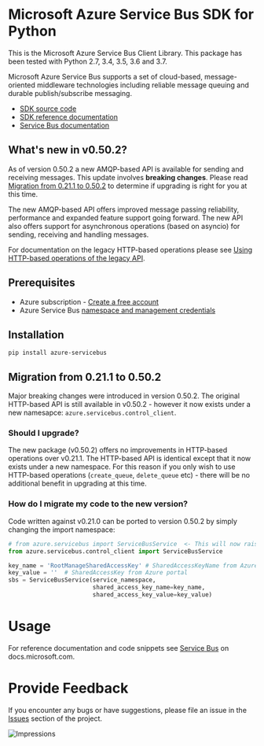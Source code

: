 # Microsoft Azure Service Bus SDK for Python

This is the Microsoft Azure Service Bus Client Library.
This package has been tested with Python 2.7, 3.4, 3.5, 3.6 and 3.7.

Microsoft Azure Service Bus supports a set of cloud-based, message-oriented middleware technologies including reliable message queuing and durable publish/subscribe messaging.

* [SDK source code](https://github.com/Azure/azure-sdk-for-python/tree/master/sdk/servicebus/azure-servicebus)
* [SDK reference documentation](https://docs.microsoft.com/python/api/overview/azure/servicebus/client?view=azure-python)
* [Service Bus documentation](https://docs.microsoft.com/azure/service-bus-messaging/)


## What's new in v0.50.2?

As of version 0.50.2 a new AMQP-based API is available for sending and receiving messages. This update involves **breaking changes**.
Please read [Migration from 0.21.1 to 0.50.2](#migration-from-0211-to-0502) to determine if upgrading is
right for you at this time.

The new AMQP-based API offers improved message passing reliability, performance and expanded feature support going forward.
The new API also offers support for asynchronous operations (based on asyncio) for sending, receiving and handling messages.

For documentation on the legacy HTTP-based operations please see [Using HTTP-based operations of the legacy API](https://docs.microsoft.com/python/api/overview/azure/servicebus?view=azure-python#using-http-based-operations-of-the-legacy-api).


## Prerequisites

* Azure subscription - [Create a free account](https://azure.microsoft.com/free/)
* Azure Service Bus [namespace and management credentials](https://docs.microsoft.com/azure/service-bus-messaging/service-bus-create-namespace-portal)


## Installation

```shell
pip install azure-servicebus
```

## Migration from 0.21.1 to 0.50.2

Major breaking changes were introduced in version 0.50.2.
The original HTTP-based API is still available in v0.50.2 - however it now exists under a new namesapce: `azure.servicebus.control_client`.

### Should I upgrade?

The new package (v0.50.2) offers no improvements in HTTP-based operations over v0.21.1. The HTTP-based API is identical except that it now
exists under a new namespace. For this reason if you only wish to use HTTP-based operations (`create_queue`, `delete_queue` etc) - there will be
no additional benefit in upgrading at this time.


### How do I migrate my code to the new version?

Code written against v0.21.0 can be ported to version 0.50.2 by simply changing the import namespace:

```python
# from azure.servicebus import ServiceBusService  <- This will now raise an ImportError
from azure.servicebus.control_client import ServiceBusService

key_name = 'RootManageSharedAccessKey' # SharedAccessKeyName from Azure portal
key_value = ''  # SharedAccessKey from Azure portal
sbs = ServiceBusService(service_namespace,
                        shared_access_key_name=key_name,
                        shared_access_key_value=key_value)
```


# Usage

For reference documentation and code snippets see [Service Bus](https://docs.microsoft.com/python/api/overview/azure/servicebus)
on docs.microsoft.com.


# Provide Feedback

If you encounter any bugs or have suggestions, please file an issue in the
[Issues](https://github.com/Azure/azure-sdk-for-python/issues)
section of the project.


![Impressions](https://azure-sdk-impressions.azurewebsites.net/api/impressions/azure-sdk-for-python%2Fazure-servicebus%2FREADME.png)

